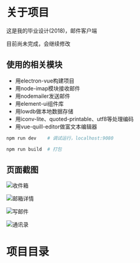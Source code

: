 # 关于项目

这是我的毕业设计(2018)，邮件客户端

目前尚未完成，会继续修改

## 使用的相关模块

* 用electron-vue构建项目
* 用node-imap模块接收邮件
* 用nodemailer发送邮件
* 用element-ui组件库
* 用lowdb做本地数据存储
* 用iconv-lite、quoted-printable、utf8等处理编码
* 用vue-quill-editor做富文本编辑器

``` bash
npm run dev    # 调试运行，localhost:9080

npm run build  # 打包
```

## 页面截图

![收件箱](https://ooooevan.github.io/2018/02/28/electron-vue%E9%82%AE%E4%BB%B6%E5%AE%A2%E6%88%B7%E7%AB%AF/inbox.jpg)

![邮箱详情](https://ooooevan.github.io/2018/02/28/electron-vue%E9%82%AE%E4%BB%B6%E5%AE%A2%E6%88%B7%E7%AB%AF/email-detail.jpg)

![写邮件](https://ooooevan.github.io/2018/02/28/electron-vue%E9%82%AE%E4%BB%B6%E5%AE%A2%E6%88%B7%E7%AB%AF/sent.jpg)

![通讯录](https://ooooevan.github.io/2018/02/28/electron-vue%E9%82%AE%E4%BB%B6%E5%AE%A2%E6%88%B7%E7%AB%AF/address-list.jpg)

# 项目目录
